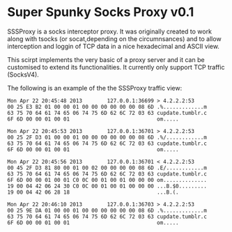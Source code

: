 Super Spunky Socks Proxy v0.1
=============================

SSSProxy is a socks interceptor proxy. It was originally created to work along with tsocks (or socat,depending on the circumnsances) and to allow interception and loggin of TCP data in a nice hexadecimal and ASCII view. 

This scirpt implements the very basic of a proxy server and it can be customised to extend its functionalities. It currently only support TCP traffic (SocksV4).

The following is an example of the the SSSProxy traffic view:
```
Mon Apr 22 20:45:48 2013        127.0.0.1:36699 > 4.2.2.2:53
00 25 E3 B2 01 00 00 01 00 00 00 00 00 00 08 6D .%.............m
63 75 70 64 61 74 65 06 74 75 6D 62 6C 72 03 63 cupdate.tumblr.c
6F 6D 00 00 01 00 01                            om.....

Mon Apr 22 20:45:53 2013        127.0.0.1:36701 > 4.2.2.2:53
00 25 2F D3 01 00 00 01 00 00 00 00 00 00 08 6D .%/............m
63 75 70 64 61 74 65 06 74 75 6D 62 6C 72 03 63 cupdate.tumblr.c
6F 6D 00 00 01 00 01                            om.....

Mon Apr 22 20:45:56 2013        127.0.0.1:36701 < 4.2.2.2:53
00 45 2F D3 81 80 00 01 00 02 00 00 00 00 08 6D .E/............m
63 75 70 64 61 74 65 06 74 75 6D 62 6C 72 03 63 cupdate.tumblr.c
6F 6D 00 00 01 00 01 C0 0C 00 01 00 01 00 00 00 om..............
19 00 04 42 06 24 30 C0 0C 00 01 00 01 00 00 00 ...B.$0.........
19 00 04 42 06 28 18                            ...B.(.

Mon Apr 22 20:46:10 2013        127.0.0.1:36703 > 4.2.2.2:53
00 25 9E DA 01 00 00 01 00 00 00 00 00 00 08 6D .%.............m
63 75 70 64 61 74 65 06 74 75 6D 62 6C 72 03 63 cupdate.tumblr.c
6F 6D 00 00 01 00 01                            om.....
```


